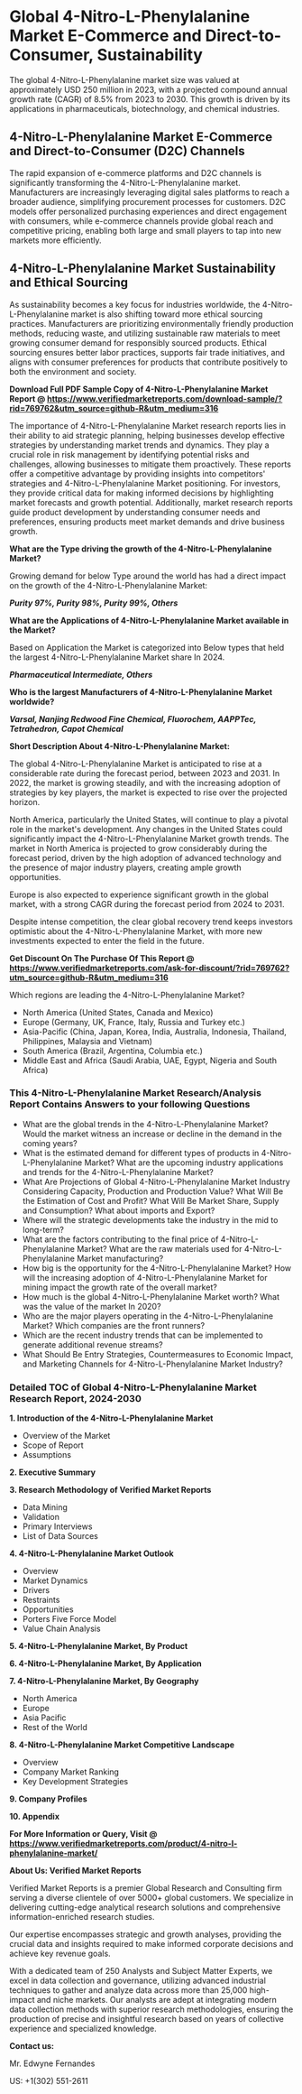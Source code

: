 <h1>Global 4-Nitro-L-Phenylalanine Market E-Commerce and Direct-to-Consumer, Sustainability</h1><p class=""><p>The global 4-Nitro-L-Phenylalanine market size was valued at approximately USD 250 million in 2023, with a projected compound annual growth rate (CAGR) of 8.5% from 2023 to 2030. This growth is driven by its applications in pharmaceuticals, biotechnology, and chemical industries.</p><h2>4-Nitro-L-Phenylalanine Market E-Commerce and Direct-to-Consumer (D2C) Channels</h2><p>The rapid expansion of e-commerce platforms and D2C channels is significantly transforming the 4-Nitro-L-Phenylalanine market. Manufacturers are increasingly leveraging digital sales platforms to reach a broader audience, simplifying procurement processes for customers. D2C models offer personalized purchasing experiences and direct engagement with consumers, while e-commerce channels provide global reach and competitive pricing, enabling both large and small players to tap into new markets more efficiently.</p><h2>4-Nitro-L-Phenylalanine Market Sustainability and Ethical Sourcing</h2><p>As sustainability becomes a key focus for industries worldwide, the 4-Nitro-L-Phenylalanine market is also shifting toward more ethical sourcing practices. Manufacturers are prioritizing environmentally friendly production methods, reducing waste, and utilizing sustainable raw materials to meet growing consumer demand for responsibly sourced products. Ethical sourcing ensures better labor practices, supports fair trade initiatives, and aligns with consumer preferences for products that contribute positively to both the environment and society.</p></p><p class=""><strong>Download Full PDF Sample Copy of 4-Nitro-L-Phenylalanine Market Report @ <a href="https://www.verifiedmarketreports.com/download-sample/?rid=769762&utm_source=github-R&utm_medium=316" target="_blank">https://www.verifiedmarketreports.com/download-sample/?rid=769762&utm_source=github-R&utm_medium=316</a></strong></p><p>The importance of&nbsp;4-Nitro-L-Phenylalanine Market research reports lies in their ability to aid strategic planning, helping businesses develop effective strategies by understanding market trends and dynamics. They play a crucial role in risk management by identifying potential risks and challenges, allowing businesses to mitigate them proactively. These reports offer a competitive advantage by providing insights into competitors' strategies and 4-Nitro-L-Phenylalanine Market positioning. For investors, they provide critical data for making informed decisions by highlighting market forecasts and growth potential. Additionally, market research reports guide product development by understanding consumer needs and preferences, ensuring products meet market demands and drive business growth.</p><p><strong>What are the&nbsp;Type driving the growth of the 4-Nitro-L-Phenylalanine Market?</strong></p><p id="" class="">Growing demand for below Type around the world has had a direct impact on the growth of the 4-Nitro-L-Phenylalanine Market:</p><p class=""><em><strong>Purity 97%, Purity 98%, Purity 99%, Others</strong></em></p><p class=""><strong>What are the&nbsp;Applications&nbsp;of 4-Nitro-L-Phenylalanine Market available in the Market?</strong></p><p id="" class="">Based on Application the Market is categorized into Below types that held the largest 4-Nitro-L-Phenylalanine Market share In 2024.</p><p class=""><em><strong>Pharmaceutical Intermediate, Others</strong></em></p><p class=""><strong>Who is the largest Manufacturers of 4-Nitro-L-Phenylalanine Market worldwide?</strong></p><p><em><strong>Varsal, Nanjing Redwood Fine Chemical, Fluorochem, AAPPTec, Tetrahedron, Capot Chemical</strong></em></p><p id="" class=""><strong>Short Description About 4-Nitro-L-Phenylalanine Market:</strong></p><p>The global 4-Nitro-L-Phenylalanine Market is anticipated to rise at a considerable rate during the forecast period, between 2023 and 2031. In 2022, the market is growing steadily, and with the increasing adoption of strategies by key players, the market is expected to rise over the projected horizon.</p><p>North America, particularly the United States, will continue to play a pivotal role in the market's development. Any changes in the United States could significantly impact the 4-Nitro-L-Phenylalanine Market growth trends. The market in North America is projected to grow considerably during the forecast period, driven by the high adoption of advanced technology and the presence of major industry players, creating ample growth opportunities.</p><p>Europe is also expected to experience significant growth in the global market, with a strong CAGR during the forecast period from 2024 to 2031.</p><p>Despite intense competition, the clear global recovery trend keeps investors optimistic about the 4-Nitro-L-Phenylalanine Market, with more new investments expected to enter the field in the future.</p><p id="" class=""><strong>Get Discount On The Purchase Of This Report @ <a href="https://www.verifiedmarketreports.com/ask-for-discount/?rid=769762?utm_source=github-R&utm_medium=316" target="_blank">https://www.verifiedmarketreports.com/ask-for-discount/?rid=769762?utm_source=github-R&utm_medium=316</a></strong></p><p class="">Which regions are leading the 4-Nitro-L-Phenylalanine Market?</p><ul><li>North America (United States, Canada and Mexico)</li><li>Europe (Germany, UK, France, Italy, Russia and Turkey etc.)</li><li>Asia-Pacific (China, Japan, Korea, India, Australia, Indonesia, Thailand, Philippines, Malaysia and Vietnam)</li><li>South America (Brazil, Argentina, Columbia etc.)</li><li>Middle East and Africa (Saudi Arabia, UAE, Egypt, Nigeria and South Africa)</li></ul><h3 id="" class="">This 4-Nitro-L-Phenylalanine Market Research/Analysis Report Contains Answers to your following Questions</h3><ul><li>What are the global trends in the 4-Nitro-L-Phenylalanine Market? Would the market witness an increase or decline in the demand in the coming years?</li><li>What is the estimated demand for different types of products in 4-Nitro-L-Phenylalanine Market? What are the upcoming industry applications and trends for the 4-Nitro-L-Phenylalanine Market?</li><li>What Are Projections of Global 4-Nitro-L-Phenylalanine Market Industry Considering Capacity, Production and Production Value? What Will Be the Estimation of Cost and Profit? What Will Be Market Share, Supply and Consumption? What about imports and Export?</li><li>Where will the strategic developments take the industry in the mid to long-term?</li><li>What are the factors contributing to the final price of 4-Nitro-L-Phenylalanine Market? What are the raw materials used for 4-Nitro-L-Phenylalanine Market manufacturing?</li><li>How big is the opportunity for the 4-Nitro-L-Phenylalanine Market? How will the increasing adoption of 4-Nitro-L-Phenylalanine Market for mining impact the growth rate of the overall market?</li><li>How much is the global 4-Nitro-L-Phenylalanine Market worth? What was the value of the market In 2020?</li><li>Who are the major players operating in the 4-Nitro-L-Phenylalanine Market? Which companies are the front runners?</li><li>Which are the recent industry trends that can be implemented to generate additional revenue streams?</li><li>What Should Be Entry Strategies, Countermeasures to Economic Impact, and Marketing Channels for 4-Nitro-L-Phenylalanine Market Industry?</li></ul><h3 id="" class="">Detailed TOC of Global 4-Nitro-L-Phenylalanine Market Research Report, 2024-2030</h3><p id="" class=""><strong>1. Introduction of the 4-Nitro-L-Phenylalanine Market</strong></p><ul><li>Overview of the Market</li><li>Scope of Report</li><li>Assumptions</li></ul><p id="" class=""><strong>2. Executive Summary</strong></p><p id="" class=""><strong>3. Research Methodology of Verified Market Reports</strong></p><ul><li>Data Mining</li><li>Validation</li><li>Primary Interviews</li><li>List of Data Sources</li></ul><p id="" class=""><strong>4. 4-Nitro-L-Phenylalanine Market Outlook</strong></p><ul><li>Overview</li><li>Market Dynamics</li><li>Drivers</li><li>Restraints</li><li>Opportunities</li><li>Porters Five Force Model</li><li>Value Chain Analysis</li></ul><p id="" class=""><strong>5. 4-Nitro-L-Phenylalanine Market, By Product</strong></p><p id="" class=""><strong>6. 4-Nitro-L-Phenylalanine Market, By Application</strong></p><p id="" class=""><strong>7. 4-Nitro-L-Phenylalanine Market, By Geography</strong></p><ul><li>North America</li><li>Europe</li><li>Asia Pacific</li><li>Rest of the World</li></ul><p id="" class=""><strong>8. 4-Nitro-L-Phenylalanine Market Competitive Landscape</strong></p><ul><li>Overview</li><li>Company Market Ranking</li><li>Key Development Strategies</li></ul><p id="" class=""><strong>9. Company Profiles</strong></p><p id="" class=""><strong>10. Appendix</strong></p><p id="" class=""><strong>For More Information or Query, Visit @ <a href="https://www.verifiedmarketreports.com/product/4-nitro-l-phenylalanine-market/" target="_blank">https://www.verifiedmarketreports.com/product/4-nitro-l-phenylalanine-market/</a></strong></p><p id="" class=""><strong>About Us: Verified Market Reports</strong></p><p id="" class="">Verified Market Reports is a premier Global Research and Consulting firm serving a diverse clientele of over 5000+ global customers. We specialize in delivering cutting-edge analytical research solutions and comprehensive information-enriched research studies.</p><p id="" class="">Our expertise encompasses strategic and growth analyses, providing the crucial data and insights required to make informed corporate decisions and achieve key revenue goals.</p><p id="" class="">With a dedicated team of 250 Analysts and Subject Matter Experts, we excel in data collection and governance, utilizing advanced industrial techniques to gather and analyze data across more than 25,000 high-impact and niche markets. Our analysts are adept at integrating modern data collection methods with superior research methodologies, ensuring the production of precise and insightful research based on years of collective experience and specialized knowledge.</p><p id="" class=""><strong>Contact us:</strong></p><p id="" class="">Mr. Edwyne Fernandes</p><p id="" class="">US: +1(302) 551-2611</p>